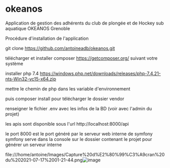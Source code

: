 # okeanos
Application de gestion des adhérents du club de plongée et de Hockey sub aquatique OKEANOS Grenoble

Procédure d'installation de l'application

git clone https://github.com/antoineadb/okeanos.git

télécharger et installer composer https://getcomposer.org/ suivant votre système

installer php 7.4
https://windows.php.net/downloads/releases/php-7.4.21-nts-Win32-vc15-x64.zip

mettre le chemin de php dans les variable d'environnement

puis composer install pour télécharger le dossier vendor

renseigner le fichier .env avec les infos de la BD (voir avec l'admin du projet)

les apis sont disponible sous l'url
http://localhost:8000/api

le port 8000 est le port généré par le serveur web interne de symfony 
symfony serve dans la console sur le dossier contenant le projet pour générer un serveur interne

file:///home/antoine/Images/Capture%20d%E2%80%99%C3%A9cran%20du%202021-07-17%2001-21-44.png![image](https://user-images.githubusercontent.com/11349889/126017343-85bb3f84-3248-4bf4-af75-52c042e04ac9.png)

